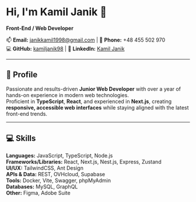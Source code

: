 # Hi, I'm Kamil Janik 👋

**Front-End / Web Developer**

📫 **Email:** [janikkamil1998@gmail.com](mailto:janikkamil1998@gmail.com) | 📱 **Phone:** +48 455 502 970  
💻 **GitHub:** [kamiljanik98](https://github.com/kamiljanik98) | 🔗 **LinkedIn:** [Kamil Janik](https://www.linkedin.com/in/kamil-janik-727885358)

---

## 🚀 Profile

Passionate and results-driven **Junior Web Developer** with over a year of hands-on experience in modern web technologies.  
Proficient in **TypeScript**, **React**, and experienced in **Next.js**, creating **responsive, accessible web interfaces** while staying aligned with the latest front-end trends.

---

## 💻 Skills

**Languages:** JavaScript, TypeScript, Node.js  
**Frameworks/Libraries:** React, Next.js, Nest.js, Express, Zustand  
**UI/UX:** TailwindCSS, Ant Design  
**APIs & Data:** REST, OVHcloud, Supabase  
**Tools:** Docker, Vite, Swagger, phpMyAdmin  
**Databases:** MySQL, GraphQL  
**Other:** Figma, Adobe Suite
